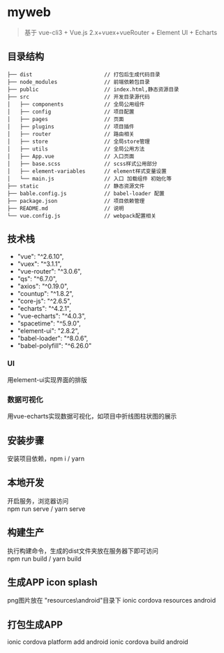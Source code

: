 # myweb

> 基于 vue-cli3 + Vue.js 2.x+vuex+vueRouter + Element UI + Echarts

## 目录结构
```shell
├── dist                       // 打包后生成代码目录
├── node_modules               // 前端依赖包目录
├── public                     // index.html,静态资源目录
├── src                        // 开发目录源代码
│   ├── components             // 全局公用组件
│   ├── config                 // 项目配置
│   ├── pages                  // 页面
│   ├── plugins                // 项目插件
│   ├── router                 // 路由相关
│   ├── store                  // 全局store管理
│   ├── utils                  // 全局公用方法
│   ├── App.vue                // 入口页面
│   ├── base.scss              // scss样式公用部分
│   ├── element-variables      // element样式变量设置
│   └── main.js                // 入口 加载组件 初始化等
├── static                     // 静态资源文件
├── bable.config.js            // babel-loader 配置
├── package.json               // 项目依赖管理
├── README.md                  // 说明
└── vue.config.js              // webpack配置相关

```

## 技术栈
- "vue": "^2.6.10",
- "vuex": "^3.1.1",
- "vue-router": "^3.0.6",
- "qs": "^6.7.0",
- "axios": "^0.19.0",
- "countup": "^1.8.2",
- "core-js": "^2.6.5",
- "echarts": "^4.2.1",
- "vue-echarts": "^4.0.3",        
- "spacetime": "^5.9.0",
- "element-ui": "2.8.2",
- "babel-loader": "^8.0.6",
- "babel-polyfill": "^6.26.0"

### UI
用element-ui实现界面的排版

### 数据可视化
用vue-echarts实现数据可视化，如项目中折线图柱状图的展示

## 安装步骤 ##		
安装项目依赖，npm i / yarn
	
## 本地开发 ##
开启服务，浏览器访问  
npm run serve / yarn serve
	
## 构建生产 ##
执行构建命令，生成的dist文件夹放在服务器下即可访问  
npm run build	 / yarn build

## 生成APP icon splash ##
png图片放在 "resources\android"目录下
ionic cordova resources android

## 打包生成APP ##
ionic cordova platform add android
ionic cordova build android